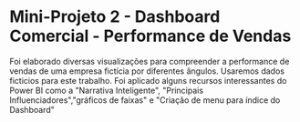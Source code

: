 # Mini-Projeto 2 - Dashboard Comercial - Performance de Vendas
Foi elaborado diversas visualizações para compreender a performance de vendas de uma empresa fictícia por diferentes ângulos. Usaremos dados ficticios para este trabalho. Foi aplicado alguns recursos interessantes do Power BI como a "Narrativa Inteligente", "Principais Influenciadores","gráficos de faixas" e "Criação de menu para índice do Dashboard"